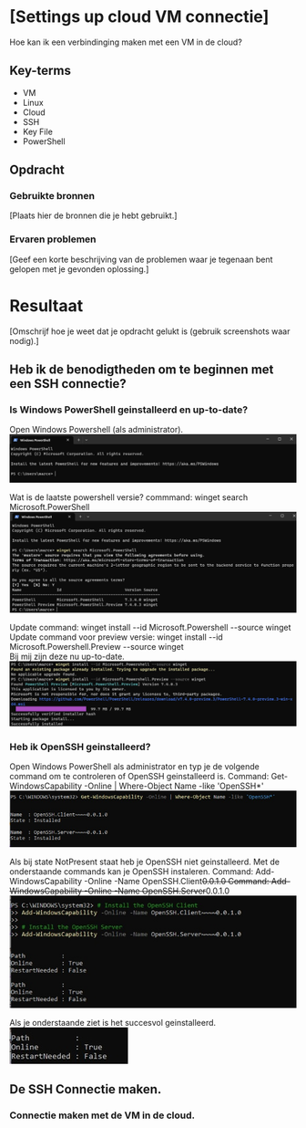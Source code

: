 # [Settings up cloud VM connectie]
Hoe kan ik een verbindinging maken met een VM in de cloud?

## Key-terms
- VM
- Linux
- Cloud
- SSH
- Key File
- PowerShell


## Opdracht
### Gebruikte bronnen
[Plaats hier de bronnen die je hebt gebruikt.]

### Ervaren problemen
[Geef een korte beschrijving van de problemen waar je tegenaan bent gelopen met je gevonden oplossing.]

# Resultaat
[Omschrijf hoe je weet dat je opdracht gelukt is (gebruik screenshots waar nodig).]

## Heb ik de benodigtheden om te beginnen met een SSH connectie?
### Is Windows PowerShell geinstalleerd en up-to-date?
Open Windows Powershell (als administrator).  
![Screenshot Windows Powershell](../00_includes/LNX-01%20Setting%20Up/Powershell-StartScherm.jpg)

Wat is de laatste powershell versie? commmand: winget search Microsoft.PowerShell  
![screenshot Windows Powershell laatste versie](../00_includes/LNX-01%20Setting%20Up/PowerShell-Laatste-Versie.jpg) 

Update command: winget install --id Microsoft.Powershell --source winget  
Update command voor preview versie: winget install --id Microsoft.Powershell.Preview --source winget  
Bij mij zijn deze nu up-to-date.   
![screenshot Windows Powershell update](../00_includes/LNX-01%20Setting%20Up/PowerShell-Update.jpg) 

### Heb ik OpenSSH geinstalleerd?
Open Windows PowerShell als administrator en typ je de volgende command om te controleren of OpenSSH geinstalleerd is.
Command: Get-WindowsCapability -Online | Where-Object Name -like 'OpenSSH*'
![screenshot Is OpenSSH Geinstalleerd?](../00_includes/LNX-01%20Setting%20Up/OpenSSH-Geinstalleerd.jpg) 

Als bij state NotPresent staat heb je OpenSSH niet geinstalleerd.
Met de onderstaande commands kan je OpenSSH instaleren. 
Command: Add-WindowsCapability -Online -Name OpenSSH.Client~~~~0.0.1.0
Command: Add-WindowsCapability -Online -Name OpenSSH.Server~~~~0.0.1.0
![screenshot Is OpenSSH Installeren](../00_includes/LNX-01%20Setting%20Up/OpenSSH-Installeren1.jpg)

Als je onderstaande ziet is het succesvol geinstalleerd.  
![Screenshot OpenSSH Succesvol Geinstalleerd](../00_includes/LNX-01%20Setting%20Up/OpenSSH-Installeren-Succesvol.jpg)

## De SSH Connectie maken. 
### Connectie maken met de VM in de cloud. 